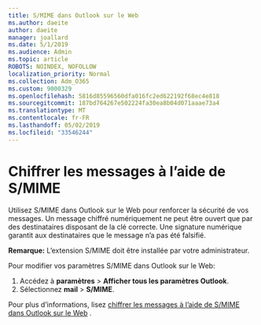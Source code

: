```yaml
---
title: S/MIME dans Outlook sur le Web
ms.author: daeite
author: daeite
manager: joallard
ms.date: 5/1/2019
ms.audience: Admin
ms.topic: article
ROBOTS: NOINDEX, NOFOLLOW
localization_priority: Normal
ms.collection: Adm_O365
ms.custom: 9000329
ms.openlocfilehash: 5816d85596560dfa016fc2ed622192f68ec4e818
ms.sourcegitcommit: 187bd764267e502224fa30ea8b04d071aaae73a4
ms.translationtype: MT
ms.contentlocale: fr-FR
ms.lasthandoff: 05/02/2019
ms.locfileid: "33546244"
---
```

# <a name="encrypt-messages-using-smime"></a>Chiffrer les messages à l’aide de S/MIME

Utilisez S/MIME dans Outlook sur le Web pour renforcer la sécurité de vos messages. Un message chiffré numériquement ne peut être ouvert que par des destinataires disposant de la clé correcte. Une signature numérique garantit aux destinataires que le message n’a pas été falsifié.

**Remarque:** L’extension S/MIME doit être installée par votre administrateur.

Pour modifier vos paramètres S/MIME dans Outlook sur le Web:

1. Accédez à **paramètres** > **Afficher tous les paramètres Outlook**.
2. Sélectionnez **mail** > **S/MIME**.

Pour plus d’informations, lisez [chiffrer les messages à l’aide de S/MIME dans Outlook sur le Web](https://support.office.com/article/878c79fc-7088-4b39-966f-14512658f480) .